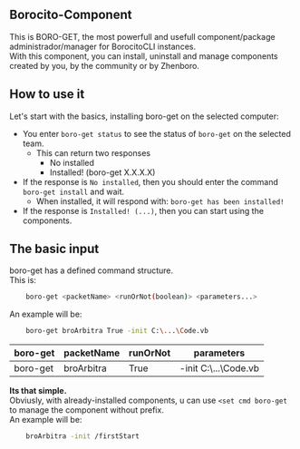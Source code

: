 ## Borocito-Component
This is BORO-GET, the most powerfull and usefull component/package administrador/manager for BorocitoCLI instances.  
With this component, you can install, uninstall and manage components created by you, by the community or by Zhenboro.  

## How to use it
Let's start with the basics, installing boro-get on the selected computer:  
- You enter `boro-get status` to see the status of `boro-get` on the selected team.  
	- This can return two responses  
		- No installed  
		- Installed! (boro-get X.X.X.X)  
- If the response is `No installed`, then you should enter the command `boro-get install` and wait.  
	- When installed, it will respond with: `boro-get has been installed!`  
- If the response is `Installed! (...)`, then you can start using the components.  

## The basic input
boro-get has a defined command structure.  
This is:  
```sh
	boro-get <packetName> <runOrNot(boolean)> <parameters...>
```
An example will be:  
```sh
	boro-get broArbitra True -init C:\...\Code.vb
```
|boro-get|packetName|runOrNot|parameters|
|--|--|--|--|
|boro-get|broArbitra|True|-init C:\\...\Code.vb
**Its that simple.**  
Obviusly, with already-installed components, u can use `<set cmd boro-get` to manage the component without prefix.  
An example will be:  
```sh
	broArbitra -init /firstStart
```
